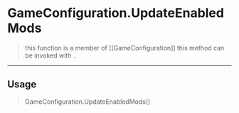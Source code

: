 # GameConfiguration.UpdateEnabledMods
> this function is a member of [[GameConfiguration]]
> this method can be invoked with `.`
-----
## Usage
> GameConfiguration.UpdateEnabledMods()
